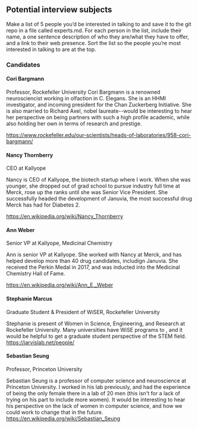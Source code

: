 ## Potential interview subjects

Make a list of 5 people you’d be interested in talking to and save it to the git repo in a file called experts.md. For each person in the list, include their name, a one sentence description of who they are/what they have to offer, and a link to their web presence. Sort the list so the people you’re most interested in talking to are at the top.

### Candidates

#### Cori Bargmann
Professor, Rockefeller University
Cori Bargmann is a renowned neurosciencist working in olfaction in C. Elegans. She is an HHMI investigator, and incoming president for the Chan Zuckerberg Initiative. She is also married to Richard Axel, nobel laureate--would be interesting to hear her perspective on being partners with such a high profile academic, while also holding her own in terms of research and prestige.

https://www.rockefeller.edu/our-scientists/heads-of-laboratories/958-cori-bargmann/

#### Nancy Thornberry
CEO at Kallyope

Nancy is CEO of Kallyope, the biotech startup where I work. When she was younger, she dropped out of grad school to pursue industry full time at Merck, rose up the ranks until she was Senior Vice President. She successfully headed the development of Januvia, the most successful drug Merck has had for Diabetes 2.

https://en.wikipedia.org/wiki/Nancy_Thornberry

#### Ann Weber
Senior VP at Kallyope, Medicinal Chemistry

Ann is senior VP at Kallyope. She worked with Nancy at Merck, and has helped develop more than 40 drug candidates, includign Januvia. She received the Perkin Medal in 2017, and was inducted into the Medicinal Chemistry Hall of Fame.

https://en.wikipedia.org/wiki/Ann_E._Weber

#### Stephanie Marcus
Graduate Student & President of WiSER, Rockefeller University

Stephanie is present of Women in Science, Engineering, and Research at Rockefeller University. Many universities have WiSE programs to , and it would be helpful to get a graduate student perspective of the STEM field.
https://jarvislab.net/people/


#### Sebastian Seung
Professor, Princeton University

Sebastian Seung is a professor of computer science and neuroscience at Princeton University. I worked in his lab previously, and had the experience of being the only female there in a lab of 20 men (this isn't for a lack of trying on his part to include more women). It would be interesting to hear his perspective on the lack of women in computer science, and how we could work to change that in the future.
https://en.wikipedia.org/wiki/Sebastian_Seung




